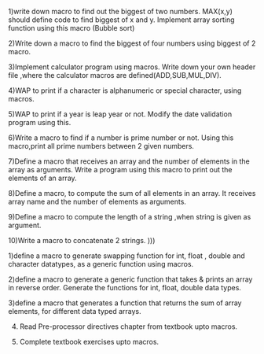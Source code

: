 1)write down macro to find out the biggest of two numbers.
  MAX(x,y) should define code to find biggest of x and y. Implement array sorting function using this macro (Bubble sort)

2)Write down a macro to find the biggest of four numbers using biggest of 2 macro.

3)Implement calculator program using macros. Write down your own header file ,where the calculator macros are defined(ADD,SUB,MUL,DIV).

4)WAP to print if  a character is alphanumeric or special character, using macros.

5)WAP to print if a year is leap year or not. Modify the date validation program using this.

6)Write a macro to find if a number is prime number or not. Using this macro,print all prime numbers between 2 given numbers.

7)Define  a macro that receives an array and the number of elements in the array as arguments. Write a program using this macro to print out the elements of an array.

8)Define a  macro, to compute the sum of all elements in an array. It receives array name and the number of elements as arguments.

9)Define a macro to compute the length of a string ,when string is given as argument.

 10)Write a macro to concatenate 2 strings. )))

1)define a macro to generate swapping function for int, float , double and character datatypes, as a generic function using macros.

2)define a macro to generate a generic function that takes & prints an array in reverse order. Generate the functions for int, float, double data types.

3)define a macro that generates a function that returns the sum of array elements, for different data typed arrays.

4) Read Pre-processor directives chapter from textbook upto macros.

5) Complete textbook exercises upto macros.

